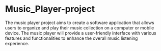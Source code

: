 # Music_Player-project

The music player project aims to create a software application that allows users to organize and play their music collection on a computer or mobile device. The music player will provide a user-friendly interface with various features and functionalities to enhance the overall music listening experience.

